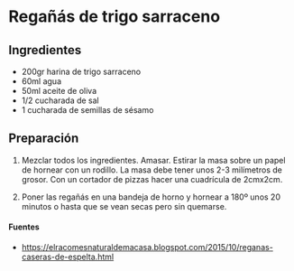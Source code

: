 # Regañás de trigo sarraceno

## Ingredientes

-   200gr harina de trigo sarraceno
-   60ml agua
-   50ml aceite de oliva
-   1/2 cucharada de sal
-   1 cucharada de semillas de sésamo

## Preparación

1.  Mezclar todos los ingredientes. Amasar. Estirar la masa sobre un papel de hornear con un rodillo. La masa debe tener unos 2-3 milímetros de grosor. Con un cortador de pizzas hacer una cuadrícula de 2cmx2cm.

2.  Poner las regañás en una bandeja de horno y hornear a 180º unos 20 minutos o hasta que se vean secas pero sin quemarse.

#### Fuentes

-   <https://elracomesnaturaldemacasa.blogspot.com/2015/10/reganas-caseras-de-espelta.html>
